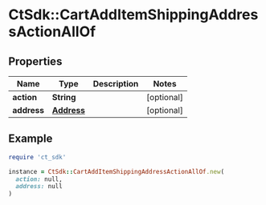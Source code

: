 # CtSdk::CartAddItemShippingAddressActionAllOf

## Properties

| Name | Type | Description | Notes |
| ---- | ---- | ----------- | ----- |
| **action** | **String** |  | [optional] |
| **address** | [**Address**](Address.md) |  | [optional] |

## Example

```ruby
require 'ct_sdk'

instance = CtSdk::CartAddItemShippingAddressActionAllOf.new(
  action: null,
  address: null
)
```

